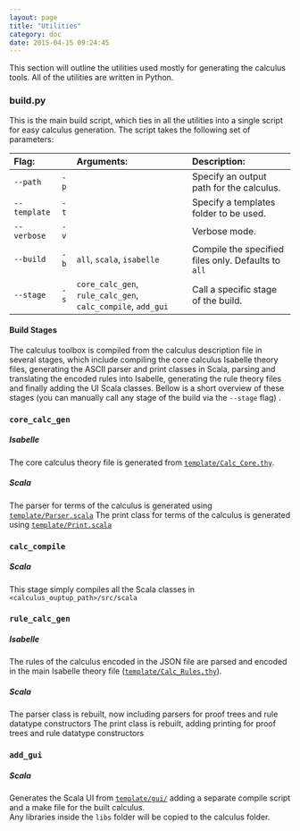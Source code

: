 ```yaml
---
layout: page
title: "Utilities"
category: doc
date: 2015-04-15 09:24:45
---
```


This section will outline the utilities used mostly for generating the calculus tools. All of the utilities are written in Python.

### build.py
This is the main build script, which ties in all the utilities into a single script for easy calculus generation. The script takes the following set of parameters:

Flag:           |       |Arguments:                                                          |Description:
:---------------|-------|:-------------------------------------------------------------------|:-------------------------------------------
``--path``      |``-p`` |                                                                    |Specify an output path for the calculus.
``--template``  |``-t`` |                                                                    |Specify a templates folder to be used.
``--verbose``   |``-v`` |                                                                    |Verbose mode.
``--build``     |``-b`` |``all``, ``scala``, ``isabelle``                                    |Compile the specified files only. Defaults to ``all``
``--stage``     |``-s`` |``core_calc_gen``, ``rule_calc_gen``, ``calc_compile``, ``add_gui`` |Call a specific stage of the build.

#### Build Stages
The calculus toolbox is compiled from the calculus description file in several stages, which include compiling the core calculus Isabelle theory files, generating the ASCII parser and print classes in Scala, parsing and translating the encoded rules into Isabelle, generating the rule theory files and finally adding the UI Scala classes. Bellow is a short overview of these stages (you can manually call any stage of the build via the ``--stage`` flag) .

### ``core_calc_gen``

##### Isabelle
The core calculus theory file is generated from [``template/Calc_Core.thy``](https://github.com/goodlyrottenapple/calculus-toolbox/blob/master/template/Calc_Core.thy). 

##### Scala
The parser for terms of the calculus is generated using [``template/Parser.scala``](https://github.com/goodlyrottenapple/calculus-toolbox/blob/master/template/Parser.scala)
The print class for terms of the calculus is generated using [``template/Print.scala``](https://github.com/goodlyrottenapple/calculus-toolbox/blob/master/template/Print.scala)

### ``calc_compile``

##### Scala
This stage simply compiles all the Scala classes in ``<calculus_ouptup_path>/src/scala``

### ``rule_calc_gen``

##### Isabelle
The rules of the calculus encoded in the JSON file are parsed and encoded in the main Isabelle theory file ([``template/Calc_Rules.thy``](https://github.com/goodlyrottenapple/calculus-toolbox/blob/master/template/Calc_Rules.thy)). 

##### Scala
The parser class is rebuilt, now including parsers for proof trees and rule datatype constructors
The print class is rebuilt, adding printing for proof trees and rule datatype constructors

### ``add_gui``

##### Scala
Generates the Scala UI from [``template/gui/``](https://github.com/goodlyrottenapple/calculus-toolbox/blob/master/template/gui/) adding a separate compile script and a make file for the built calculus. 
<br>Any libraries inside the ``libs`` folder will be copied to the calculus folder.